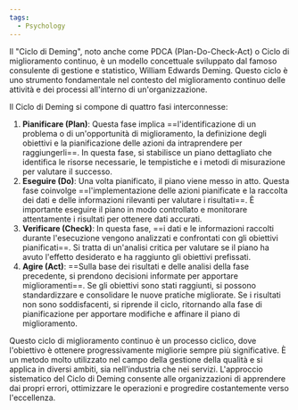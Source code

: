 ```yaml
---
tags:
  - Psychology
---
```



Il "Ciclo di Deming", noto anche come PDCA (Plan-Do-Check-Act) o Ciclo di miglioramento continuo, è un modello concettuale sviluppato dal famoso consulente di gestione e statistico, William Edwards Deming. Questo ciclo è uno strumento fondamentale nel contesto del miglioramento continuo delle attività e dei processi all'interno di un'organizzazione.

Il Ciclo di Deming si compone di quattro fasi interconnesse:

1. **Pianificare (Plan)**: Questa fase implica ==l'identificazione di un problema o di un'opportunità di miglioramento, la definizione degli obiettivi e la pianificazione delle azioni da intraprendere per raggiungerli==. In questa fase, si stabilisce un piano dettagliato che identifica le risorse necessarie, le tempistiche e i metodi di misurazione per valutare il successo.
2. **Eseguire (Do)**: Una volta pianificato, il piano viene messo in atto. Questa fase coinvolge ==l'implementazione delle azioni pianificate e la raccolta dei dati e delle informazioni rilevanti per valutare i risultati==. È importante eseguire il piano in modo controllato e monitorare attentamente i risultati per ottenere dati accurati.
3. **Verificare (Check)**: In questa fase, ==i dati e le informazioni raccolti durante l'esecuzione vengono analizzati e confrontati con gli obiettivi pianificati==. Si tratta di un'analisi critica per valutare se il piano ha avuto l'effetto desiderato e ha raggiunto gli obiettivi prefissati.
4. **Agire (Act)**: ==Sulla base dei risultati e delle analisi della fase precedente, si prendono decisioni informate per apportare miglioramenti==. Se gli obiettivi sono stati raggiunti, si possono standardizzare e consolidare le nuove pratiche migliorate. Se i risultati non sono soddisfacenti, si riprende il ciclo, ritornando alla fase di pianificazione per apportare modifiche e affinare il piano di miglioramento.

Questo ciclo di miglioramento continuo è un processo ciclico, dove l'obiettivo è ottenere progressivamente migliorie sempre più significative. È un metodo molto utilizzato nel campo della gestione della qualità e si applica in diversi ambiti, sia nell'industria che nei servizi. L'approccio sistematico del Ciclo di Deming consente alle organizzazioni di apprendere dai propri errori, ottimizzare le operazioni e progredire costantemente verso l'eccellenza.